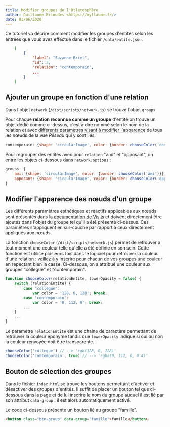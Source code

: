 ```yaml
---
title: Modifier groupes de l'Otletosphère
author: Guillaume Brioudes <https://myllaume.fr/>
date: 03/06/2020
---
```


Ce tutoriel va décrire comment modifier les groupes d'entités selon les entrées que vous avez effectué dans le fichier `/data/entite.json`.

```json hl_lines="5"
    [
        {
            "label": "Suzanne Briet",
            "id": 2,
            "relation": "contemporain",
            ...
        }
    ]
```

## Ajouter un groupe en fonction d'une relation

Dans l'objet `network` (`/dist/scripts/network.js`) se trouve l'objet `groups`.

Pour chaque **relation reconnue comme un groupe** d'entité on trouve un objet dédié comme ci-dessus, c'est à dire nommé selon le nom de la relation et avec [différents paramètres visant à modifier l'apparence](#modifier-lapparence-des-nuds-dun-groupe) de tous les nœuds de la vue *Réseau* qui y sont liés.

```javascript
contemporain: {shape: 'circularImage', color: {border: chooseColor('contemporain')}}
```

Pour regrouper des entités avec pour `relation` "ami" et "opposant", on entre les objets ci-dessous dans `network.options` :

```javascript
groups: {
    ami: {shape: 'circularImage', color: {border: chooseColor('ami')}},
    opposant: {shape: 'circularImage', color: {border: chooseColor('opposant')}}
}
```

## Modifier l'apparence des nœuds d'un groupe

Les différents paramètres esthétiques et réactifs applicables aux nœuds sont présentés dans la [documentation de Vis.js](https://visjs.github.io/vis-network/docs/network/nodes.html) et doivent directement être ajoutés dans l'objet du groupe tel qu'il a été présenté ci-dessus. Ces paramètres s'appliquent en sur-couche par rapport à ceux directement appliqués aux nœuds.

La fonction `chooseColor` (`/dist/scripts/network.js`) permet de retrouver à tout moment une couleur telle qu'elle a été définie en son sein. Cette fonction est utilisé plusieurs fois dans le logiciel pour retrouver la couleur d'une relation : veillez à y inscrire pour chacun de vos groupes une couleur en repectant bien la casse. Ci-dessous, on a attribué une couleur aux groupes "collegue" et "contemporain".

```javascript
function chooseColor(relationEntite, lowerOpacity = false) {
    switch (relationEntite) {
        case 'collegue':
            var color = '128, 0, 128'; break;
        case 'contemporain':
            var color = '0, 112, 0'; break;
        ...
    }
    ...
}
```

Le paramètre `relationEntite` est une chaine de caractère permettant de retrouver la couleur éponyme tandis que `lowerOpacity` indique si oui ou non la couleur renvoyée doit être transparente.

```javascript
chooseColor('collegue') // --> 'rgb(128, 0, 128)'
chooseColor('contemporain', true) // --> 'rgba(0, 112, 0, 0.4)'
```

## Bouton de sélection des groupes

Dans le fichier `index.html` se trouve les boutons permettant d'activer et désactiver des groupes d'entités. Il suffit de placer un bouton tel que ci-dessous dans la page et de lui inscrire le nom du groupe auquel il est lié par son attribut `data-group` : il est alors automatiquement activé.

Le code ci-dessous présente un bouton lié au groupe "famille". 

```html
<button class="btn-group" data-group="famille">famille</button>
```